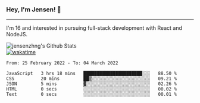 ### Hey, I'm Jensen! 👋

---

I'm 16 and interested in pursuing full-stack development with React and NodeJS.

![jensenzhng's Github Stats](https://github-readme-stats.vercel.app/api?username=jensenzhng&theme=dark&show_icons=true&count_private=true)
<br />
[![wakatime](https://wakatime.com/badge/user/cbfc263d-3611-4e36-8278-8fad45fe3f62.svg)](https://wakatime.com/@cbfc263d-3611-4e36-8278-8fad45fe3f62)

<!--START_SECTION:waka-->

```text
From: 25 February 2022 - To: 04 March 2022

JavaScript   3 hrs 18 mins   ██████████████████████░░░   88.50 %
CSS          20 mins         ██▒░░░░░░░░░░░░░░░░░░░░░░   09.21 %
JSON         5 mins          ▓░░░░░░░░░░░░░░░░░░░░░░░░   02.26 %
HTML         0 secs          ░░░░░░░░░░░░░░░░░░░░░░░░░   00.02 %
Text         0 secs          ░░░░░░░░░░░░░░░░░░░░░░░░░   00.01 %
```

<!--END_SECTION:waka-->
